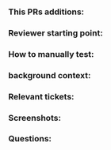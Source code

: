### This PRs additions:

 
### Reviewer starting point: 

 
### How to manually test:  

 
### background context:  

 
### Relevant tickets: 

 
### Screenshots:

 
### Questions: 
